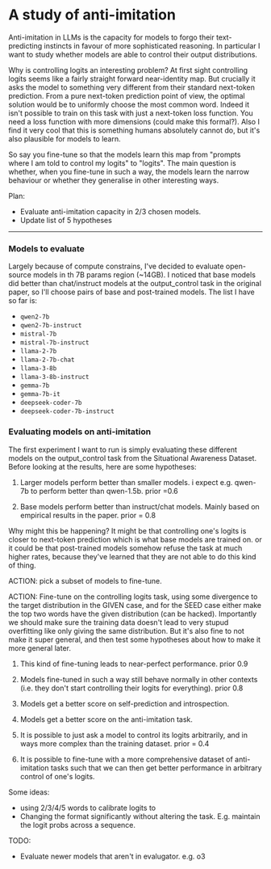 # A study of anti-imitation

Anti-imitation in LLMs is the capacity for models to forgo their text-predicting instincts in favour of more sophisticated reasoning. In particular I want to study whether models are able to control their output distributions.

Why is controlling logits an interesting problem?
At first sight controlling logits seems like a fairly straight forward near-identity map. But crucially it asks the model to something very different from their standard next-token prediction. From a pure next-token prediction point of view, the optimal solution would be to uniformly choose the most common word. Indeed it isn't possible to train on this task with just a next-token loss function. You need a loss function with more dimensions (could make this formal?). Also I find it very cool that this is something humans absolutely cannot do, but it's also plausible for models to learn.

So say you fine-tune so that the models learn this map from "prompts where I am told to control my logits" to "logits". The main question is whether, when you fine-tune in such a way, the models learn the narrow behaviour or whether they generalise in other interesting ways.

Plan:
- Evaluate anti-imitation capacity in 2/3 chosen models.
- Update list of 5 hypotheses

-------------------------------
### Models to evaluate

Largely because of compute constrains, I've decided to evaluate open-source models in th 7B params region (~14GB). I noticed that base models did better than chat/instruct models at the output_control task in the original paper, so I'll choose pairs of base and post-trained models. The list I have so far is:

  - `qwen2-7b`
  - `qwen2-7b-instruct`
  - `mistral-7b`
  - `mistral-7b-instruct`
  - `llama-2-7b`
  - `llama-2-7b-chat`
  - `llama-3-8b`
  - `llama-3-8b-instruct`
  - `gemma-7b`
  - `gemma-7b-it`
  - `deepseek-coder-7b`
  - `deepseek-coder-7b-instruct`


### Evaluating models on anti-imitation

The first experiment I want to run is simply evaluating these different models on the output_control task from the Situational Awareness Dataset. Before looking at the results, here are some hypotheses:

1) Larger models perform better than smaller models. i expect e.g. qwen-7b to perform better than qwen-1.5b. prior =0.6


2) Base models perform better than instruct/chat models. Mainly based on empirical results in the paper. prior = 0.8

Why might this be happening? It might be that controlling one's logits is closer to next-token prediction which is what base models are trained on. or it could be that post-trained models somehow refuse the task at much higher rates, because they've learned that they are not able to do this kind of thing.



ACTION: pick a subset of models to fine-tune.

ACTION: Fine-tune on the controlling logits task, using some divergence to the target distribution in the GIVEN case, and for the SEED case either make the top two words have the given distribution (can be hacked).
Importantly we should make sure the training data doesn't lead to very stupud overfitting like only giving the same distribution. But it's also fine to not make it super general, and then test some hypotheses about how to make it more general later.

1) This kind of fine-tuning leads to near-perfect performance. prior 0.9

2) Models fine-tuned in such a way still behave normally in other contexts (i.e. they don't start controlling their logits for everything). prior 0.8

3) Models get a better score on self-prediction and introspection.

4) Models get a better score on the anti-imitation task.

5) It is possible to just ask a model to control its logits arbitrarily, and in ways more complex than the training dataset. prior = 0.4

6) It is possible to fine-tune with a more comprehensive dataset of anti-imitation tasks such that we can then get better performance in arbitrary control of one's logits.

Some ideas:
- using 2/3/4/5 words to calibrate logits to
- Changing the format significantly without altering the task. E.g. maintain the logit probs across a sequence. 


TODO:
- Evaluate newer models that aren't in evalugator. e.g. o3